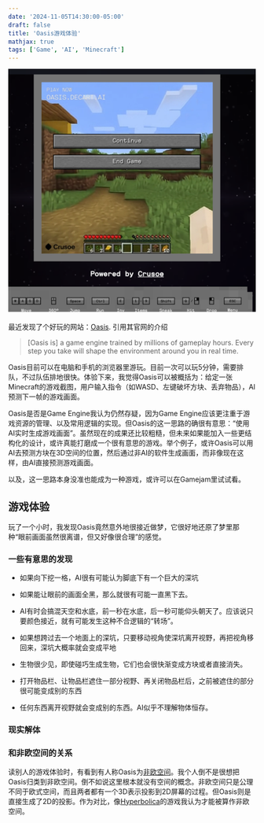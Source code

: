 ```yaml
---
date: '2024-11-05T14:30:00-05:00'
draft: false
title: 'Oasis游戏体验'
mathjax: true
tags: ['Game', 'AI', 'Minecraft']
---
```


![Screenshot of Oasis Gameplay](./oasis_gameplay.png)

最近发现了个好玩的网站：[Oasis](https://oasis.decart.ai/). 引用其官网的介绍

> [Oasis is] a game engine trained by millions of gameplay hours. Every step you take will shape the environment around you in real time.

Oasis目前可以在电脑和手机的浏览器里游玩。目前一次可以玩5分钟，需要排队，不过队伍排地很快。体验下来，我觉得Oasis可以被概括为：给定一张Minecraft的游戏截图，用户输入指令（如WASD、左键破坏方块、丢弃物品），AI预测下一帧的游戏画面。

Oasis是否是Game Engine我认为仍然存疑，因为Game Engine应该更注重于游戏资源的管理、以及常用逻辑的实现。但Oasis的这一思路的确很有意思：“使用AI实时生成游戏画面”。虽然现在的成果还比较粗糙，但未来如果能加入一些更结构化的设计，或许真能打磨成一个很有意思的游戏。举个例子，或许Oasis可以用AI去预测方块在3D空间的位置，然后通过非AI的软件生成画面，而非像现在这样，由AI直接预测游戏画面。

以及，这一思路本身没准也能成为一种游戏，或许可以在Gamejam里试试看。

## 游戏体验

玩了一个小时，我发现Oasis竟然意外地很接近做梦，它很好地还原了梦里那种“眼前画面虽然很离谱，但又好像很合理”的感觉。

### 一些有意思的发现

- 如果向下挖一格，AI很有可能认为脚底下有一个巨大的深坑

- 如果能让眼前的画面全黑，那么就很有可能一直黑下去。

- AI有时会搞混天空和水底，前一秒在水底，后一秒可能仰头朝天了。应该说只要颜色接近，就有可能发生这种不合逻辑的“转场”。

- 如果想跨过去一个地面上的深坑，只要移动视角使深坑离开视野，再把视角移回来，深坑大概率就会变成平地

- 生物很少见，即使碰巧生成生物，它们也会很快渐变成方块或者直接消失。

- 打开物品栏、让物品栏遮住一部分视野、再关闭物品栏后，之前被遮住的部分很可能变成别的东西

- 任何东西离开视野就会变成别的东西。AI似乎不理解物体恒存。

### 现实解体

### 和非欧空间的关系

读别人的游戏体验时，有看到有人称Oasis为[非欧空间](https://en.wikipedia.org/wiki/Non-Euclidean_geometry)。我个人倒不是很想把Oasis归类到非欧空间。倒不如说这里根本就没有空间的概念。非欧空间只是公理不同于欧式空间，而且两者都有一个3D表示投影到2D屏幕的过程。但Oasis则是直接生成了2D的投影。作为对比，像[Hyperbolica](https://store.steampowered.com/app/1256230/Hyperbolica/)的游戏我认为才能被算作非欧空间。

<!-- ## 原理

## Genesis (CMU Robotics)

AI generate objects with physics simulation (AI-gen assets, existing physics sim), and AI-generated camera movement, instead of single image. Could be adapted to an AI game engine!

e.g. we can ask AI to generate a shopping mall or Mount Everest. -->